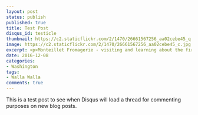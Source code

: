 ```yaml
---
layout: post
status: publish
published: true
title: Test Post
disqus_id: testicle
thumbnail: https://c2.staticflickr.com/2/1470/26661567256_aa02cebe45_q.jpg
image: https://c2.staticflickr.com/2/1470/26661567256_aa02cebe45_c.jpg
excerpt: <p>Monteillet Fromagerie - visiting and learning about the first artisan farmstead cheesemaker in Walla Walla Valley.</p>
date: 2016-12-08
categories:
- Washington
tags:
- Walla Walla
comments: true
---
```

This is a test post to see when Disqus will load a thread for commenting purposes on new blog posts. 